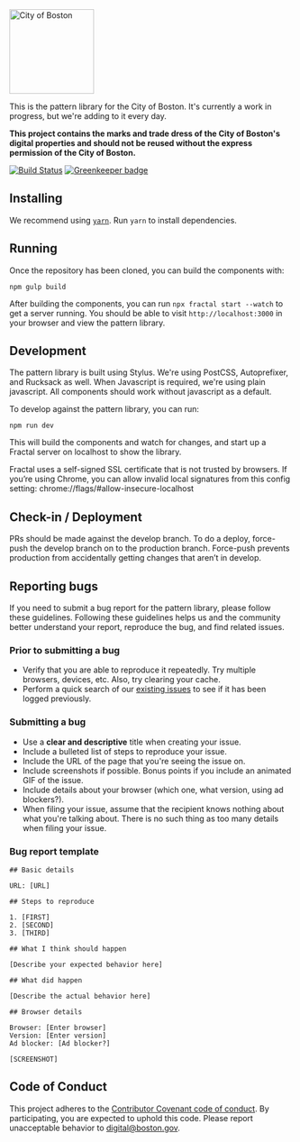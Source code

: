 <img src="https://cloud.githubusercontent.com/assets/9234/19400090/8c20c53c-9222-11e6-937c-02bce55e5301.png" alt="City of Boston" width="150" />

This is the pattern library for the City of Boston. It's currently a work in progress, but we're adding to it every day. 

**This project contains the marks and trade dress of the City of Boston's digital properties and should not be reused without the express permission of the City of Boston.**

[![Build Status](https://travis-ci.org/CityOfBoston/patterns.svg?branch=develop)](https://travis-ci.org/CityOfBoston/patterns)
[![Greenkeeper badge](https://badges.greenkeeper.io/CityOfBoston/patterns.svg)](https://greenkeeper.io/)

## Installing

We recommend using [`yarn`](https://yarnpkg.com/en/). Run `yarn` to install dependencies.

## Running

Once the repository has been cloned, you can build the components with:

`npm gulp build`

After building the components, you can run `npx fractal start --watch` to get a server running. You should be able to visit `http://localhost:3000` in your browser and view the pattern library.

## Development

The pattern library is built using Stylus. We're using PostCSS, Autoprefixer, and Rucksack as well. When Javascript is required, we're using plain javascript. All components should work without javascript as a default.

To develop against the pattern library, you can run:

`npm run dev`

This will build the components and watch for changes, and start up a Fractal server on localhost to show the library.

Fractal uses a self-signed SSL certificate that is not trusted by browsers. If you’re using Chrome, you can allow invalid local signatures from this config setting: chrome://flags/#allow-insecure-localhost

## Check-in / Deployment

PRs should be made against the develop branch. To do a deploy, force-push the
develop branch on to the production branch. Force-push prevents production from
accidentally getting changes that aren’t in develop.

## Reporting bugs

If you need to submit a bug report for the pattern library, please follow these guidelines. Following these guidelines helps us and the community better understand your report, reproduce the bug, and find related issues.

### Prior to submitting a bug

 * Verify that you are able to reproduce it repeatedly. Try multiple browsers, devices, etc. Also, try clearing your cache.
 * Perform a quick search of our [existing issues](https://github.com/CityOfBoston/cob-patterns/issues) to see if it has been logged previously.

### Submitting a bug

 * Use a **clear and descriptive** title when creating your issue.
 * Include a bulleted list of steps to reproduce your issue.
 * Include the URL of the page that you're seeing the issue on.
 * Include screenshots if possible. Bonus points if you include an animated GIF of the issue.
 * Include details about your browser (which one, what version, using ad blockers?).
 * When filing your issue, assume that the recipient knows nothing about what you're talking about. There is no such thing as too many details when filing your issue.

### Bug report template

```
## Basic details

URL: [URL]

## Steps to reproduce

1. [FIRST]
2. [SECOND]
3. [THIRD]

## What I think should happen

[Describe your expected behavior here]

## What did happen

[Describe the actual behavior here]

## Browser details

Browser: [Enter browser]
Version: [Enter version]
Ad blocker: [Ad blocker?]

[SCREENSHOT]
```

## Code of Conduct

This project adheres to the [Contributor Covenant code of conduct](https://github.com/CityOfBoston/boston.gov/blob/develop/guides/01-code-of-conduct.md). By participating, you are expected to uphold this code. Please report unacceptable behavior to <a href="mailto:digital@boston.gov">digital@boston.gov</a>.
